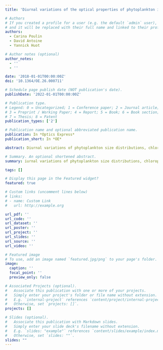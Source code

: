 ```yaml
---
title: 'Diurnal variations of the optical properties of phytoplankton in a laboratory experiment and their implication for using inherent optical properties to measure biomass'

# Authors
# If you created a profile for a user (e.g. the default `admin` user), write the username (folder name) here
# and it will be replaced with their full name and linked to their profile.
authors:
  - Carina Poulin
  - David Antoine
  - Yannick Huot

# Author notes (optional)
author_notes:
  - ''
  - ''

date: '2018-01-01T00:00:00Z'
doi: '10.1364/OE.26.000711'

# Schedule page publish date (NOT publication's date).
publishDate: '2022-01-01T00:00:00Z'

# Publication type.
# Legend: 0 = Uncategorized; 1 = Conference paper; 2 = Journal article;
# 3 = Preprint / Working Paper; 4 = Report; 5 = Book; 6 = Book section;
# 7 = Thesis; 8 = Patent
publication_types: ['2']

# Publication name and optional abbreviated publication name.
publication: In *Optics Express*
publication_short: In *OE*

abstract: Diurnal variations of phytoplankton size distributions, chlorophyll, carbon and nitrogen content, in vivo fluorescence and associated optical absorption and scattering properties were observed in the laboratory to help understand in situ and spatial observations. We grew triplicate semi-continuous cultures of T. pseudonana, D. tertiolecta, P. tricornutum and E. huxleyi under a sinusoidal light regime. We observed diurnal variations in the particulate absorption (ap), scattering (bp), attenuation (cp), and backscattering coefficients (bbp), which correlate with carbon and Chl concentrations. Relative variations from sunrise of bbp are slightly lower than those of cp, suggesting that bbp diurnal increases observed in nature are partly caused by phytoplankton. Non-concurrent changes of carbon and Chl-specific backscattering and scattering coefficients and optical cross-sections however indicates that using backscattering to infer scattering or biomass must be done with care.

# Summary. An optional shortened abstract.
summary: iurnal variations of phytoplankton size distributions, chlorophyll, carbon and nitrogen content, in vivo fluorescence and associated optical absorption...

tags: []

# Display this page in the Featured widget?
featured: true

# Custom links (uncomment lines below)
# links:
# - name: Custom Link
#   url: http://example.org

url_pdf: ''
url_code: ''
url_dataset: ''
url_poster: ''
url_project: ''
url_slides: ''
url_source: ''
url_video: ''

# Featured image
# To use, add an image named `featured.jpg/png` to your page's folder.
image:
  caption: ''
  focal_point: ''
  preview_only: false

# Associated Projects (optional).
#   Associate this publication with one or more of your projects.
#   Simply enter your project's folder or file name without extension.
#   E.g. `internal-project` references `content/project/internal-project/index.md`.
#   Otherwise, set `projects: []`.
projects: []

# Slides (optional).
#   Associate this publication with Markdown slides.
#   Simply enter your slide deck's filename without extension.
#   E.g. `slides: "example"` references `content/slides/example/index.md`.
#   Otherwise, set `slides: ""`.
slides: ""
---
```

